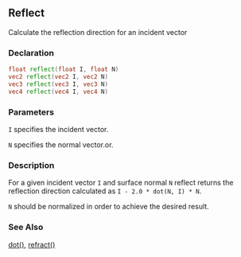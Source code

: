## Reflect
Calculate the reflection direction for an incident vector

### Declaration
```glsl
float reflect(float I, float N)  
vec2 reflect(vec2 I, vec2 N)  
vec3 reflect(vec3 I, vec3 N)  
vec4 reflect(vec4 I, vec4 N)
```

### Parameters
```I``` specifies the incident vector.

```N``` specifies the normal vector.or.

### Description
For a given incident vector ```I``` and surface normal ```N``` reflect returns the reflection direction calculated as ```I - 2.0 * dot(N, I) * N```.

```N``` should be normalized in order to achieve the desired result.

### See Also

[dot()](/glossary/?search=dot), [refract()](/glossary/?search=refract)